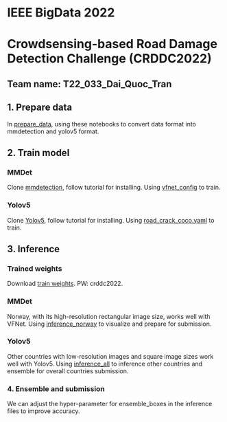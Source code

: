 # IEEE BigData 2022
# Crowdsensing-based Road Damage Detection Challenge (CRDDC2022)
## Team name: T22_033_Dai_Quoc_Tran
## 1. Prepare data
In [prepare_data](./prepare_data), using these notebooks to convert data format into mmdetection and yolov5 format.

## 2. Train model
### MMDet
Clone [mmdetection](https://github.com/open-mmlab/mmdetection), follow tutorial for installing. Using [vfnet_config](./mmdet_based/configs/vfnet_train_all.py) to train.

### Yolov5
Clone [Yolov5](https://github.com/ultralytics/yolov5), follow tutorial for installing. Using [road_crack_coco.yaml](./yolov5_based/road_crack_coco.yaml) to train.

## 3. Inference
### Trained weights
Download [train weights](https://o365skku-my.sharepoint.com/:f:/g/personal/daitran_o365_skku_edu/EtLUrPZsX_FCoaO6G6yOJ-QB2r7G0dxPhowcfiB6pfcOjw?e=pytn0f). PW: crddc2022.  

### MMDet
Norway, with its high-resolution rectangular image size, works well with VFNet. Using [inference_norway](./mmdet_based/inference_norway.ipynb) to visualize and prepare for submission. 
### Yolov5
Other countries with low-resolution images and square image sizes work well with Yolov5. Using [inference_all](./yolov5_based/inference_all.ipynb) to inference other countries and ensemble for overall countries submission.

### 4. Ensemble and submission
We can adjust the hyper-parameter for ensemble_boxes in the inference files to improve accuracy.  


